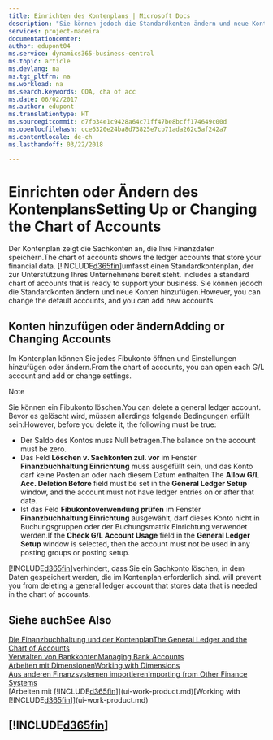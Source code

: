 ```yaml
---
title: Einrichten des Kontenplans | Microsoft Docs
description: "Sie können jedoch die Standardkonten ändern und neue Konten hinzufügen."
services: project-madeira
documentationcenter: 
author: edupont04
ms.service: dynamics365-business-central
ms.topic: article
ms.devlang: na
ms.tgt_pltfrm: na
ms.workload: na
ms.search.keywords: COA, cha of acc
ms.date: 06/02/2017
ms.author: edupont
ms.translationtype: HT
ms.sourcegitcommit: d7fb34e1c9428a64c71ff47be8bcff174649c00d
ms.openlocfilehash: cce6320e24ba8d73825e7cb71ada262c5af242a7
ms.contentlocale: de-ch
ms.lasthandoff: 03/22/2018

---
```

# <a name="setting-up-or-changing-the-chart-of-accounts"></a><span data-ttu-id="00a51-103">Einrichten oder Ändern des Kontenplans</span><span class="sxs-lookup"><span data-stu-id="00a51-103">Setting Up or Changing the Chart of Accounts</span></span>
<span data-ttu-id="00a51-104">Der Kontenplan zeigt die Sachkonten an, die Ihre Finanzdaten speichern.</span><span class="sxs-lookup"><span data-stu-id="00a51-104">The chart of accounts shows the ledger accounts that store your financial data.</span></span> [!INCLUDE[d365fin](includes/d365fin_md.md)]<span data-ttu-id="00a51-105">umfasst einen Standardkontenplan, der zur Unterstützung Ihres Unternehmens bereit steht.</span><span class="sxs-lookup"><span data-stu-id="00a51-105"> includes a standard chart of accounts that is ready to support your business.</span></span>
<span data-ttu-id="00a51-106">Sie können jedoch die Standardkonten ändern und neue Konten hinzufügen.</span><span class="sxs-lookup"><span data-stu-id="00a51-106">However, you can change the default accounts, and you can add new accounts.</span></span>  

## <a name="adding-or-changing-accounts"></a><span data-ttu-id="00a51-107">Konten hinzufügen oder ändern</span><span class="sxs-lookup"><span data-stu-id="00a51-107">Adding or Changing Accounts</span></span>
<span data-ttu-id="00a51-108">Im Kontenplan können Sie jedes Fibukonto öffnen und Einstellungen hinzufügen oder ändern.</span><span class="sxs-lookup"><span data-stu-id="00a51-108">From the chart of accounts, you can open each G/L account and add or change settings.</span></span>

> [!NOTE]  
>   <span data-ttu-id="00a51-109">Sie können ein Fibukonto löschen.</span><span class="sxs-lookup"><span data-stu-id="00a51-109">You can delete a general ledger account.</span></span> <span data-ttu-id="00a51-110">Bevor es gelöscht wird, müssen allerdings folgende Bedingungen erfüllt sein:</span><span class="sxs-lookup"><span data-stu-id="00a51-110">However, before you delete it, the following must be true:</span></span>  

* <span data-ttu-id="00a51-111">Der Saldo des Kontos muss Null betragen.</span><span class="sxs-lookup"><span data-stu-id="00a51-111">The balance on the account must be zero.</span></span>  
* <span data-ttu-id="00a51-112">Das Feld **Löschen v. Sachkonten zul. vor** im Fenster **Finanzbuchhaltung Einrichtung** muss ausgefüllt sein, und das Konto darf keine Posten an oder nach diesem Datum enthalten.</span><span class="sxs-lookup"><span data-stu-id="00a51-112">The **Allow G/L Acc. Deletion Before** field must be set in the **General Ledger Setup** window, and the account must not have ledger entries on or after that date.</span></span>  
* <span data-ttu-id="00a51-113">Ist das Feld **Fibukontoverwendung prüfen** im Fenster **Finanzbuchhaltung Einrichtung** ausgewählt, darf dieses Konto nicht in Buchungsgruppen oder der Buchungsmatrix Einrichtung verwendet werden.</span><span class="sxs-lookup"><span data-stu-id="00a51-113">If the **Check G/L Account Usage** field in the **General Ledger Setup** window is selected, then the account must not be used in any posting groups or posting setup.</span></span>  

[!INCLUDE[d365fin](includes/d365fin_md.md)]<span data-ttu-id="00a51-114">verhindert, dass Sie ein Sachkonto löschen, in dem Daten gespeichert werden, die im Kontenplan erforderlich sind.</span><span class="sxs-lookup"><span data-stu-id="00a51-114"> will prevent you from deleting a general ledger account that stores data that is needed in the chart of accounts.</span></span>  

## <a name="see-also"></a><span data-ttu-id="00a51-115">Siehe auch</span><span class="sxs-lookup"><span data-stu-id="00a51-115">See Also</span></span>
[<span data-ttu-id="00a51-116">Die Finanzbuchhaltung und der Kontenplan</span><span class="sxs-lookup"><span data-stu-id="00a51-116">The General Ledger and the Chart of Accounts</span></span>](finance-general-ledger.md)  
[<span data-ttu-id="00a51-117">Verwalten von Bankkonten</span><span class="sxs-lookup"><span data-stu-id="00a51-117">Managing Bank Accounts</span></span>](bank-manage-bank-accounts.md)  
[<span data-ttu-id="00a51-118">Arbeiten mit Dimensionen</span><span class="sxs-lookup"><span data-stu-id="00a51-118">Working with Dimensions</span></span>](finance-dimensions.md)  
[<span data-ttu-id="00a51-119">Aus anderen Finanzsystemen importieren</span><span class="sxs-lookup"><span data-stu-id="00a51-119">Importing from Other Finance Systems</span></span>](upload-data.md)  
<span data-ttu-id="00a51-120">[Arbeiten mit [!INCLUDE[d365fin](includes/d365fin_md.md)]](ui-work-product.md)</span><span class="sxs-lookup"><span data-stu-id="00a51-120">[Working with [!INCLUDE[d365fin](includes/d365fin_md.md)]](ui-work-product.md)</span></span>  

## [!INCLUDE[d365fin](includes/free_trial_md.md)]

